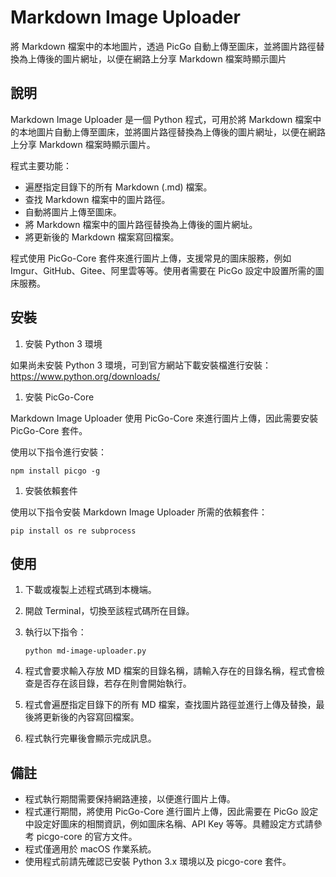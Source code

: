 # Markdown Image Uploader
將 Markdown 檔案中的本地圖片，透過 PicGo 自動上傳至圖床，並將圖片路徑替換為上傳後的圖片網址，以便在網路上分享 Markdown 檔案時顯示圖片

## 說明

Markdown Image Uploader 是一個 Python 程式，可用於將 Markdown 檔案中的本地圖片自動上傳至圖床，並將圖片路徑替換為上傳後的圖片網址，以便在網路上分享 Markdown 檔案時顯示圖片。

程式主要功能：

- 遍歷指定目錄下的所有 Markdown (.md) 檔案。
- 查找 Markdown 檔案中的圖片路徑。
- 自動將圖片上傳至圖床。
- 將 Markdown 檔案中的圖片路徑替換為上傳後的圖片網址。
- 將更新後的 Markdown 檔案寫回檔案。

程式使用 PicGo-Core 套件來進行圖片上傳，支援常見的圖床服務，例如 Imgur、GitHub、Gitee、阿里雲等等。使用者需要在 PicGo 設定中設置所需的圖床服務。

## 安裝

1. 安裝 Python 3 環境

如果尚未安裝 Python 3 環境，可到官方網站下載安裝檔進行安裝：https://www.python.org/downloads/

1. 安裝 PicGo-Core

Markdown Image Uploader 使用 PicGo-Core 來進行圖片上傳，因此需要安裝 PicGo-Core 套件。

使用以下指令進行安裝：

```
npm install picgo -g
```

1. 安裝依賴套件

使用以下指令安裝 Markdown Image Uploader 所需的依賴套件：

```
pip install os re subprocess
```

## 使用

1. 下載或複製上述程式碼到本機端。

2. 開啟 Terminal，切換至該程式碼所在目錄。

3. 執行以下指令：

   ```
   python md-image-uploader.py
   ```

4. 程式會要求輸入存放 MD 檔案的目錄名稱，請輸入存在的目錄名稱，程式會檢查是否存在該目錄，若存在則會開始執行。

5. 程式會遍歷指定目錄下的所有 MD 檔案，查找圖片路徑並進行上傳及替換，最後將更新後的內容寫回檔案。

6. 程式執行完畢後會顯示完成訊息。

## 備註

- 程式執行期間需要保持網路連接，以便進行圖片上傳。
- 程式運行期間，將使用 PicGo-Core 進行圖片上傳，因此需要在 PicGo 設定中設定好圖床的相關資訊，例如圖床名稱、API Key 等等。具體設定方式請參考 picgo-core 的官方文件。
- 程式僅適用於 macOS 作業系統。
- 使用程式前請先確認已安裝 Python 3.x 環境以及 picgo-core 套件。
